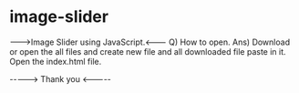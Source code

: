 # image-slider
--->Image Slider using JavaScript.<---
Q) How to open.
Ans) Download or open the all files and create new file and all downloaded file paste in it.
Open the index.html file.

-----> Thank you <-----
